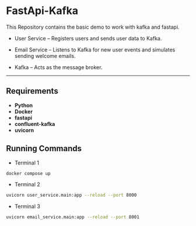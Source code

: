 # FastApi-Kafka
This Repository contains the basic demo to work with kafka and fastapi.
 - User Service – Registers users and sends user data to Kafka.

 - Email Service – Listens to Kafka for new user events and simulates sending welcome emails.

 - Kafka – Acts as the message broker.

---

## Requirements
 - **Python**
 - **Docker**
 - **fastapi**
 - **confluent-kafka**
 - **uvicorn**

## Running Commands

- Terminal 1
```bash
docker compose up
```

 - Terminal 2
 ```bash
 uvicorn user_service.main:app --reload --port 8000
 ```

  - Terminal 3 
```bash
uvicorn email_service.main:app --reload --port 8001
```